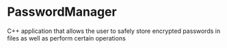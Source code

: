 # PasswordManager
 C++ application that allows the user to safely store encrypted passwords in files as well as perform certain operations
